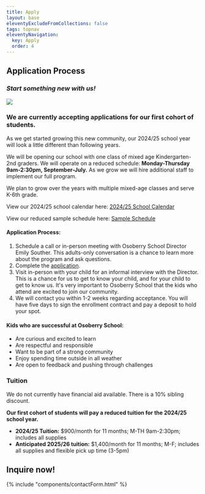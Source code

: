 ```yaml
---
title: Apply
layout: base
eleventyExcludeFromCollections: false
tags: topnav
eleventyNavigation:
  key: Apply
  order: 4
---
```

## Application Process

### *Start something new with us!*

![](/assets/uploads/dice.jpg)

### We are currently accepting applications for our first cohort of students.

As we get started growing this new community, our 2024/25 school year will look a little different than following years. 

We will be opening our school with one class of mixed age Kindergarten-2nd graders. We will operate on a reduced schedule: **Monday-Thursday 9am-2:30pm, September-July.** As we grow we will hire additional staff to implement our full program. 

We plan to grow over the years with multiple mixed-age classes and serve K-6th grade. 

View our 2024/25 school calendar here: [2024/25 School Calendar](https://drive.google.com/file/d/1e5TnkgaQXAiuSo9aCAyUcKmbgB2-nRxs/view?usp=sharing)[](https://drive.google.com/file/d/1e5TnkgaQXAiuSo9aCAyUcKmbgB2-nRxs/view?usp=sharing)

View our reduced sample schedule here: [Sample Schedule](https://docs.google.com/document/d/1X5KGSBLho11oEo-lMoekB_0DrUrY4rlRn0dC3bZ-_oo/edit?usp=sharing) [](https://drive.google.com/file/d/1e5TnkgaQXAiuSo9aCAyUcKmbgB2-nRxs/view?usp=sharing)

#### Application Process:

1. Schedule a call or in-person meeting with Osoberry School Director Emily Souther. This adults-only conversation is a chance to learn more about the program and ask questions.
2. Complete the [application](https://forms.gle/YPW8pkDc4gxgxHMx8).
3. Visit in-person with your child for an informal interview with the Director. This is a chance for us to get to know your child, and for your child to get to know us. It's very important to Osoberry School that the kids who attend are excited to join our community.
4. We will contact you within 1-2 weeks regarding acceptance. You will have five days to sign the enrollment contract and pay a deposit to hold your spot.

#### Kids who are successful at Osoberry School:

* Are curious and excited to learn
* Are respectful and responsible
* Want to be part of a strong community
* Enjoy spending time outside in all weather
* Are open to feedback and pushing through challenges

### Tuition

We do not currently have financial aid available. There is a 10% sibling discount. 

**Our first cohort of students will pay a reduced tuition for the 2024/25 school year.** 

* **2024/25 Tuition:** $900/month for 11 months; M-TH 9am-2:30pm; includes all supplies
* **Anticipated 2025/26 tuition:** $1,400/month for 11 months; M-F; includes all supplies and flexible pick up time (3-5pm)

## Inquire now!

{% include "components/contactForm.html" %}
